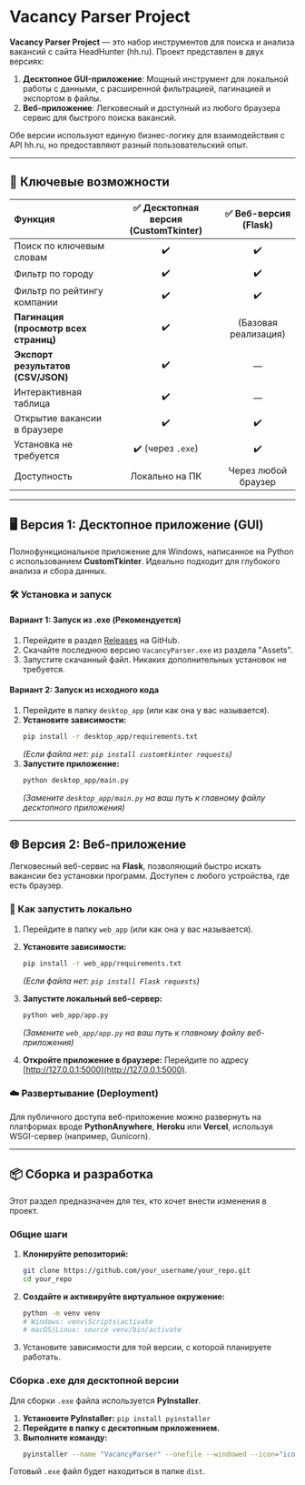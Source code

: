 # Vacancy Parser Project

<!-- Замените URL на коллаж из скриншотов обеих версий -->

**Vacancy Parser Project** — это набор инструментов для поиска и анализа вакансий с сайта HeadHunter (hh.ru). Проект представлен в двух версиях:
1.  **Десктопное GUI-приложение**: Мощный инструмент для локальной работы с данными, с расширенной фильтрацией, пагинацией и экспортом в файлы.
2.  **Веб-приложение**: Легковесный и доступный из любого браузера сервис для быстрого поиска вакансий.

Обе версии используют единую бизнес-логику для взаимодействия с API hh.ru, но предоставляют разный пользовательский опыт.

---

## 🌟 Ключевые возможности

| Функция | ✅ Десктопная версия (CustomTkinter) | ✅ Веб-версия (Flask) |
| :---------------------- | :-----------------------------------: | :----------------------: |
| Поиск по ключевым словам |                  ✔️                  |            ✔️            |
| Фильтр по городу |                  ✔️                  |            ✔️            |
| Фильтр по рейтингу компании |                  ✔️                  |            ✔️            |
| **Пагинация (просмотр всех страниц)** |                  ✔️                  | (Базовая реализация) |
| **Экспорт результатов (CSV/JSON)** |                  ✔️                  |            —             |
| Интерактивная таблица |                  ✔️                  |            —             |
| Открытие вакансии в браузере |                  ✔️                  |            ✔️            |
| Установка не требуется |        ✔️ (через `.exe`)        |            ✔️            |
| Доступность |          Локально на ПК           |   Через любой браузер    |

---

## 🖥️ Версия 1: Десктопное приложение (GUI)

Полнофункциональное приложение для Windows, написанное на Python с использованием **CustomTkinter**. Идеально подходит для глубокого анализа и сбора данных.

### 🛠️ Установка и запуск

#### Вариант 1: Запуск из .exe (Рекомендуется)

1.  Перейдите в раздел [Releases](https://github.com/your_username/your_repo/releases) на GitHub.
2.  Скачайте последнюю версию `VacancyParser.exe` из раздела "Assets".
3.  Запустите скачанный файл. Никаких дополнительных установок не требуется.

#### Вариант 2: Запуск из исходного кода

1.  Перейдите в папку `desktop_app` (или как она у вас называется).
2.  **Установите зависимости:**
    ```bash
    pip install -r desktop_app/requirements.txt
    ```
    *(Если файла нет: `pip install customtkinter requests`)*
3.  **Запустите приложение:**
    ```bash
    python desktop_app/main.py
    ```
    *(Замените `desktop_app/main.py` на ваш путь к главному файлу десктопного приложения)*

---

## 🌐 Версия 2: Веб-приложение

Легковесный веб-сервис на **Flask**, позволяющий быстро искать вакансии без установки программ. Доступен с любого устройства, где есть браузер.

### 🚀 Как запустить локально

1.  Перейдите в папку `web_app` (или как она у вас называется).
2.  **Установите зависимости:**
    ```bash
    pip install -r web_app/requirements.txt
    ```
    *(Если файла нет: `pip install Flask requests`)*

3.  **Запустите локальный веб-сервер:**
    ```bash
    python web_app/app.py
    ```
    *(Замените `web_app/app.py` на ваш путь к главному файлу веб-приложения)*

4.  **Откройте приложение в браузере:**
    Перейдите по адресу [http://127.0.0.1:5000](http://127.0.0.1:5000).

### ☁️ Развертывание (Deployment)

Для публичного доступа веб-приложение можно развернуть на платформах вроде **PythonAnywhere**, **Heroku** или **Vercel**, используя WSGI-сервер (например, Gunicorn).

---

## 📦 Сборка и разработка

Этот раздел предназначен для тех, кто хочет внести изменения в проект.

### Общие шаги

1.  **Клонируйте репозиторий:**
    ```bash
    git clone https://github.com/your_username/your_repo.git
    cd your_repo
    ```
2.  **Создайте и активируйте виртуальное окружение:**
    ```bash
    python -m venv venv
    # Windows: venv\Scripts\activate
    # macOS/Linux: source venv/bin/activate
    ```
3.  Установите зависимости для той версии, с которой планируете работать.

### Сборка .exe для десктопной версии

Для сборки `.exe` файла используется **PyInstaller**.

1.  **Установите PyInstaller:** `pip install pyinstaller`
2.  **Перейдите в папку с десктопным приложением.**
3.  **Выполните команду:**
    ```bash
    pyinstaller --name "VacancyParser" --onefile --windowed --icon="icon.ico" main.py
    ```
Готовый `.exe` файл будет находиться в папке `dist`.
